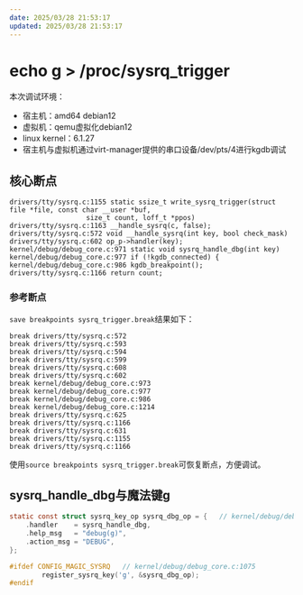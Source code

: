 ```yaml
---
date: 2025/03/28 21:53:17
updated: 2025/03/28 21:53:17
---
```


# echo g > /proc/sysrq_trigger

本次调试环境：

- 宿主机：amd64 debian12
- 虚拟机：qemu虚拟化debian12
- linux kernel：6.1.27
- 宿主机与虚拟机通过virt-manager提供的串口设备/dev/pts/4进行kgdb调试

## 核心断点

```text
drivers/tty/sysrq.c:1155 static ssize_t write_sysrq_trigger(struct file *file, const char __user *buf,
				   size_t count, loff_t *ppos)
drivers/tty/sysrq.c:1163 __handle_sysrq(c, false);
drivers/tty/sysrq.c:572 void __handle_sysrq(int key, bool check_mask)
drivers/tty/sysrq.c:602 op_p->handler(key);
kernel/debug/debug_core.c:971 static void sysrq_handle_dbg(int key)
kernel/debug/debug_core.c:977 if (!kgdb_connected) {
kernel/debug/debug_core.c:986 kgdb_breakpoint();
drivers/tty/sysrq.c:1166 return count;
```

### 参考断点

`save breakpoints sysrq_trigger.break`结果如下：

```text
break drivers/tty/sysrq.c:572
break drivers/tty/sysrq.c:593
break drivers/tty/sysrq.c:594
break drivers/tty/sysrq.c:599
break drivers/tty/sysrq.c:608
break drivers/tty/sysrq.c:602
break kernel/debug/debug_core.c:973
break kernel/debug/debug_core.c:977
break kernel/debug/debug_core.c:986
break kernel/debug/debug_core.c:1214
break drivers/tty/sysrq.c:625
break drivers/tty/sysrq.c:1166
break drivers/tty/sysrq.c:631
break drivers/tty/sysrq.c:1155
break drivers/tty/sysrq.c:1166
```

使用`source breakpoints sysrq_trigger.break`可恢复断点，方便调试。

## sysrq_handle_dbg与魔法键g

```c
static const struct sysrq_key_op sysrq_dbg_op = {   // kernel/debug/debug_core.c:989
	.handler	= sysrq_handle_dbg,
	.help_msg	= "debug(g)",
	.action_msg	= "DEBUG",
};
```

```c
#ifdef CONFIG_MAGIC_SYSRQ   // kernel/debug/debug_core.c:1075
		register_sysrq_key('g', &sysrq_dbg_op);
#endif
```
